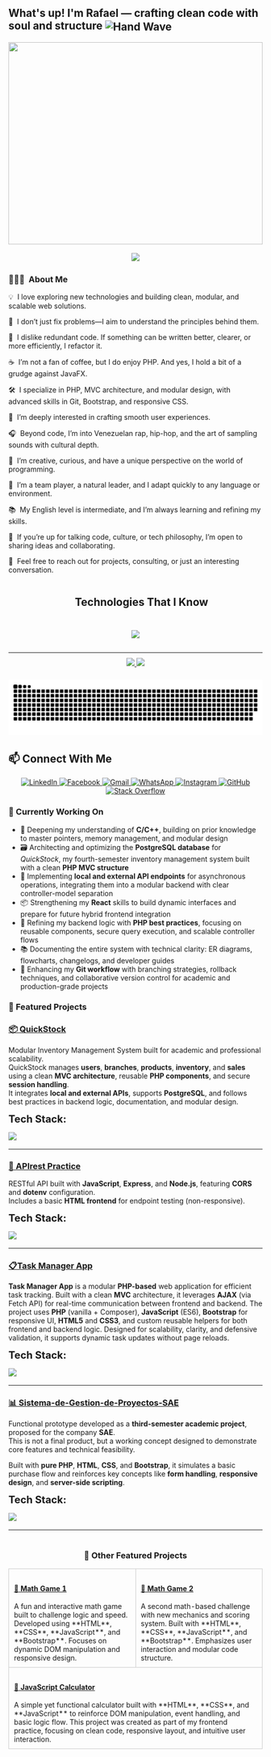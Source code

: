 <!-- Saludo con GIF -->
<h2>
  What's up! I'm Rafael — crafting clean code with soul and structure
  <img alt="Hand Wave" src="https://media.giphy.com/media/hvRJCLFzcasrR4ia7z/giphy.gif" width="25px" style="vertical-align: middle; margin-right: 8px;" />
</h2>

<!-- Simulated background using Night Coding GIF -->
<p align="center">
  <img src="https://64.media.tumblr.com/61d4fea89f86eb4cb5a7e616d9cd4832/tumblr_owi25v6uAo1r4gsiio1_1280.gif" width="100%" height="400px" />
</p>

<p align="center">
  <a href="https://github.com/DenverCoder1/readme-typing-svg">
    <img src="https://readme-typing-svg.herokuapp.com?lines=Full+Stack+Web+Developer;University+Student+%26+Lifelong+Learner;Passionate+about+Clean+Code+%26+Best+Practices;Modular+Design+%26+MVC+Architecture+Advocate;Frontend+Optimizer+%26+UX+Enthusiast;Git+Master+%26+Team+Player;Hip-Hop+%26+Sampling+Lover;Always+Exploring+New+Technologies&center=true&width=650&height=45">
  </a>
</p>

<h3>👨🏻‍💻 &nbsp;About Me</h3>
<div>
    <p>💡 &nbsp;I love exploring new technologies and building clean, modular, and scalable web solutions.</p>
    <p>🧠 &nbsp;I don’t just fix problems—I aim to understand the principles behind them.</p>
    <p>🚫 &nbsp;I dislike redundant code. If something can be written better, clearer, or more efficiently, I refactor it.</p>
    <p>☕ &nbsp;I’m not a fan of coffee, but I do enjoy PHP. And yes, I hold a bit of a grudge against JavaFX.</p>
    <p>🛠️ &nbsp;I specialize in PHP, MVC architecture, and modular design, with advanced skills in Git, Bootstrap, and responsive CSS.</p>
    <p>🔐 &nbsp;I’m deeply interested in crafting smooth user experiences.</p>
    <p>🎧 &nbsp;Beyond code, I’m into Venezuelan rap, hip-hop, and the art of sampling sounds with cultural depth.</p>
    <p>🧠 &nbsp;I’m creative, curious, and have a unique perspective on the world of programming.</p>
    <p>🤝 &nbsp;I’m a team player, a natural leader, and I adapt quickly to any language or environment.</p>
    <p>📚 &nbsp;My English level is intermediate, and I’m always learning and refining my skills.</p>
    <p>💬 &nbsp;If you’re up for talking code, culture, or tech philosophy, I’m open to sharing ideas and collaborating.</p>
    <p>📩 &nbsp;Feel free to reach out for projects, consulting, or just an interesting conversation.</p>
</div>

<div id="user-content-toc">
  <ul align="center">
    <summary><h2 style="display: inline-block">Technologies That I Know </h2></summary>
  </ul>
</div>

<!-- Tech stack icons in a single row -->
<div align="center" style="padding: 10px; margin-bottom:15px; margin-top:15px">
  <a href="https://skillicons.dev">
    <img src="https://skillicons.dev/icons?i=html,css,javascript,bootstrap,php,laravel,postgresql,mysql,react,nodejs,git,c,cpp,java,linux&perline=15" />
  </a>
</div>

<!-- GitHub stats side by side with border top only -->
<p align="center" style="padding: 10px; border-top: 1px solid;">
<a href="https://github.com/Rafa-x64">
    <img height="180em" src="https://github-readme-stats-eight-theta.vercel.app/api?username=Rafa-x64&show_icons=true&theme=dark&include_all_commits=true&count_private=true"/>
    <img height="180em" src="https://github-readme-stats-eight-theta.vercel.app/api/top-langs/?username=Rafa-x64&layout=compact&langs_count=8&theme=dark"/>
</a>
</p>

<!-- GitHub contribution snake -->
<p align="center">
  <img src="https://raw.githubusercontent.com/Elanza-48/Elanza-48/main/resources/img/github-contribution-grid-snake.svg" alt="GitHub Snake Animation" />
</p>


## 📫 Connect With Me

<p align="center">
  <a href="https://www.linkedin.com/in/rafael-alvarez-dev" target="_blank">
    <img src="https://img.shields.io/badge/-LinkedIn-0077B5?style=for-the-badge&logo=linkedin&logoColor=white" alt="LinkedIn"/>
  </a>
  <a href="https://www.facebook.com/rafael.alvarez.dev" target="_blank">
    <img src="https://img.shields.io/badge/-Facebook-1877F2?style=for-the-badge&logo=facebook&logoColor=white" alt="Facebook"/>
  </a>
  <a href="mailto:rafael.dev@example.com" target="_blank">
    <img src="https://img.shields.io/badge/-Gmail-D14836?style=for-the-badge&logo=gmail&logoColor=white" alt="Gmail"/>
  </a>
  <a href="https://wa.me/584241234567" target="_blank">
    <img src="https://img.shields.io/badge/-WhatsApp-25D366?style=for-the-badge&logo=whatsapp&logoColor=white" alt="WhatsApp"/>
  </a>
  <a href="https://www.instagram.com/rafael.alvarez.dev" target="_blank">
    <img src="https://img.shields.io/badge/-Instagram-E4405F?style=for-the-badge&logo=instagram&logoColor=white" alt="Instagram"/>
  </a>
  <a href="https://github.com/Rafael-Alvarez-Tech" target="_blank">
    <img src="https://img.shields.io/badge/-GitHub-181717?style=for-the-badge&logo=github&logoColor=white" alt="GitHub"/>
  </a>
  <a href="https://stackoverflow.com/users/12345678/rafael-alvarez" target="_blank">
    <img src="https://img.shields.io/badge/-Stack%20Overflow-FE7A16?style=for-the-badge&logo=stackoverflow&logoColor=white" alt="Stack Overflow"/>
  </a>
</p>

### 🚧 Currently Working On

- 🧠 Deepening my understanding of **C/C++**, building on prior knowledge to master pointers, memory management, and modular design  
- 🗃️ Architecting and optimizing the **PostgreSQL database** for *QuickStock*, my fourth-semester inventory management system built with a clean **PHP MVC structure**  
- 🔌 Implementing **local and external API endpoints** for asynchronous operations, integrating them into a modular backend with clear controller-model separation  
- 📦 Strengthening my **React** skills to build dynamic interfaces and prepare for future hybrid frontend integration  
- 🧱 Refining my backend logic with **PHP best practices**, focusing on reusable components, secure query execution, and scalable controller flows  
- 📚 Documenting the entire system with technical clarity: ER diagrams, flowcharts, changelogs, and developer guides  
- 🔄 Enhancing my **Git workflow** with branching strategies, rollback techniques, and collaborative version control for academic and production-grade projects  


### 🌟 Featured Projects

### [📦 QuickStock](https://github.com/Rafa-x64/QuickStock-Inventory-Management-System-in-PHP.git)  
Modular Inventory Management System built for academic and professional scalability.  
QuickStock manages **users**, **branches**, **products**, **inventory**, and **sales** using a clean **MVC architecture**, reusable **PHP components**, and secure **session handling**.  
It integrates **local and external APIs**, supports **PostgreSQL**, and follows best practices in backend logic, documentation, and modular design.

<span style="font-weight: bold; font-size: 20px;">Tech Stack:</span>  
<div style="display: flex; align-items: center; align-content: center; gap: 10px;">
  <a href="https://skillicons.dev">
    <img src="https://skillicons.dev/icons?i=html,css,javascript,bootstrap,php,postgresql,git,ajax,htaccess&perline=7" />
  </a>
</div>


---

### [🔌 APIrest Practice](https://github.com/Rafa-x64/APIrest-con-js)  
RESTful API built with **JavaScript**, **Express**, and **Node.js**, featuring **CORS** and **dotenv** configuration.  
Includes a basic **HTML frontend** for endpoint testing (non-responsive).

<span style="font-weight: bold; font-size: 20px;">Tech Stack:</span>
<div style="display: flex; align-items: center; align-content: center; gap: 10px;">
  <a href="https://skillicons.dev">
    <img src="https://skillicons.dev/icons?i=html,javascript,nodejs,express,dotenv,cors&perline=7" />
  </a>
</div>

---

### [📋Task Manager App](https://github.com/Rafa-x64/App-de-Tareas-con-AJAX.git)  
**Task Manager App** is a modular **PHP-based** web application for efficient task tracking. Built with a clean **MVC** architecture, it leverages **AJAX** (via Fetch API) for real-time communication between frontend and backend. The project uses **PHP** (vanilla + Composer), **JavaScript** (ES6), **Bootstrap** for responsive UI, **HTML5** and **CSS3**, and custom reusable helpers for both frontend and backend logic. Designed for scalability, clarity, and defensive validation, it supports dynamic task updates without page reloads.


<span style="font-weight: bold; font-size: 20px;">Tech Stack:</span>
<div style="display: flex; align-items: center; align-content: center; gap: 10px;">
  <a href="https://skillicons.dev">
    <img src="https://skillicons.dev/icons?i=html,css,bootstrap,php,js,mysql&perline=7" />
  </a>
</div>

---

### [📊 Sistema-de-Gestion-de-Proyectos-SAE](https://github.com/Rafa-x64/Sistema-de-Gestion-de-Proyectos-SAE)  
Functional prototype developed as a **third-semester academic project**, proposed for the company **SAE**.  
This is not a final product, but a working concept designed to demonstrate core features and technical feasibility.

Built with **pure PHP**, **HTML**, **CSS**, and **Bootstrap**, it simulates a basic purchase flow and reinforces key concepts like **form handling**, **responsive design**, and **server-side scripting**.

<span style="font-weight: bold; font-size: 20px;">Tech Stack:</span>
<div style="display: flex; align-items: center; align-content: center; gap: 10px;">
  <a href="https://skillicons.dev">
    <img src="https://skillicons.dev/icons?i=html,css,bootstrap,php,mysql&perline=7" />
  </a>
</div>

---

<div align="center" style="margin-top: 40px;">

### 🌟 Other Featured Projects

<div align="center">

<table>
  <tr>
    <td width="45%" style="border: 1px solid #ccc; padding: 10px; border-radius: 8px;">
      <h4><a href="https://github.com/Rafa-x64/Juego-Calculo">🧠 Math Game 1</a></h4>
      A fun and interactive math game built to challenge logic and speed.  
      Developed using **HTML**, **CSS**, **JavaScript**, and **Bootstrap**.  
      Focuses on dynamic DOM manipulation and responsive design.
    </td>
    <td width="45%" style="border: 1px solid #ccc; padding: 10px; border-radius: 8px;">
      <h4><a href="https://github.com/Rafa-x64/Juego-Calculo-2">🧮 Math Game 2</a></h4>
      A second math-based challenge with new mechanics and scoring system.  
      Built with **HTML**, **CSS**, **JavaScript**, and **Bootstrap**.  
      Emphasizes user interaction and modular code structure.
    </td
  </tr>
  <tr>
    <td width="100%" colspan="2" style="border: 1px solid #ccc; padding: 10px; border-radius: 8px; margin-top: 20px;">
      <h4><a href="https://github.com/Rafa-x64/Javascript-Calculadora">🧮 JavaScript Calculator</a></h4>
      A simple yet functional calculator built with **HTML**, **CSS**, and **JavaScript** to reinforce DOM manipulation, event handling, and basic logic flow.  
      This project was created as part of my frontend practice, focusing on clean code, responsive layout, and intuitive user interaction.
    </td>
  </tr>
</table>

</div>


</div>
